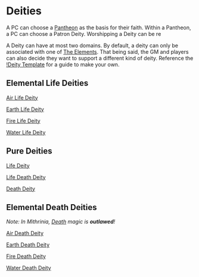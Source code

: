 # Deities

A PC can choose a [Pantheon](../../Magic/Deities/Mithrinian%20Pantheons/Pantheons.md) as the basis for their faith. Within a Pantheon, a PC can choose a Patron Deity. Worshipping a Deity can be re 

A Deity can have at most two domains. By default, a deity can only be associated with one of [The Elements](../../Magic/Spells/Spell%20Domains/{Spell%20Domains}.md#The%20Elements). That being said, the GM and players can also decide they want to support a different kind of deity. Reference the [!Deity Template](../../Magic/Deities/Deity%20Mechanics/!Deity%20Template.md) for a guide to make your own.

## Elemental Life Deities

[Air Life Deity](../../Magic/Deities/Deity%20Mechanics/Air%20Life%20Deity.md)

[Earth Life Deity](../../Magic/Deities/Deity%20Mechanics/Earth%20Life%20Deity.md)

[Fire Life Deity](../../Magic/Deities/Deity%20Mechanics/Fire%20Life%20Deity.md)

[Water Life Deity](../../Magic/Deities/Deity%20Mechanics/Water%20Life%20Deity.md)

## Pure Deities

[Life Deity](../../Magic/Deities/Deity%20Mechanics/Life%20Deity.md)

[Life Death Deity](../../Magic/Deities/Deity%20Mechanics/Life%20Death%20Deity.md)

[Death Deity](../../Magic/Deities/Deity%20Mechanics/Death%20Deity.md)

## Elemental Death Deities

*Note: In Mithrinia, [Death](../../Magic/Spells/Spell%20Domains/Death.md) magic is **outlawed**!*

[Air Death Deity](../../Magic/Deities/Deity%20Mechanics/Air%20Death%20Deity.md)

[Earth Death Deity](../../Magic/Deities/Deity%20Mechanics/Earth%20Death%20Deity.md)

[Fire Death Deity](../../Magic/Deities/Deity%20Mechanics/Fire%20Death%20Deity.md)

[Water Death Deity](../../Magic/Deities/Deity%20Mechanics/Water%20Death%20Deity.md)
